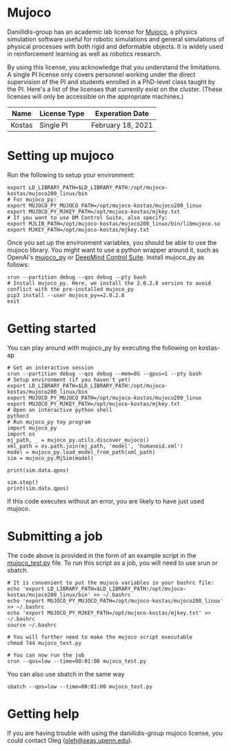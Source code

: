 # Mujoco

Daniilidis-group has an academic lab license for [Mujoco](http://www.mujoco.org/), a physics simulation software useful for robotic simulations and general simulations of physical processes with both rigid and deformable objects. It is widely used in reinforcement learning as well as robotics research. 

By using this license, you acknowledge that you understand the limitations. A single PI license only covers personnel working under the direct supervision of the PI and students enrolled in a PhD-level class taught by the PI. Here's a list of the licenses that currently exist on the cluster. (These licenses will only be accessible on the appropriate machines.)

| Name | License Type |  Experation Date  |
|------|--------------|-------------------|
|Kostas|   Single PI  | February 18, 2021 |


# Setting up mujoco

Run the following to setup your environment:
```
export LD_LIBRARY_PATH=$LD_LIBRARY_PATH:/opt/mujoco-kostas/mujoco200_linux/bin
# For mujoco_py:
export MUJOCO_PY_MUJOCO_PATH=/opt/mujoco-kostas/mujoco200_linux
export MUJOCO_PY_MJKEY_PATH=/opt/mujoco-kostas/mjkey.txt
# If you want to use DM Control Suite, also specify:
export MJLIB_PATH=/opt/mujoco-kostas/mujoco200_linux/bin/libmujoco.so
export MJKEY_PATH=/opt/mujoco-kostas/mjkey.txt
```

Once you set up the environment variables, you should be able to use the mujoco library. You might want to use a python wrapper around it, such as OpenAI's [mujoco_py](https://github.com/openai/mujoco-py) or [DeepMind Control Suite](https://github.com/deepmind/dm_control). Install mujoco_py as follows:

```
srun --partition debug --qos debug --pty bash
# Install mujoco_py. Here, we install the 2.0.2.8 version to avoid conflict with the pre-installed mujoco_py
pip3 install --user mujoco_py==2.0.2.8
exit
```

# Getting started

You can play around with mujoco_py by executing the following on kostas-ap

```
# Get an interactive session
srun --partition debug --qos debug --mem=8G --gpus=1 --pty bash
# Setup environment (if you haven't yet)
export LD_LIBRARY_PATH=$LD_LIBRARY_PATH:/opt/mujoco-kostas/mujoco200_linux/bin
export MUJOCO_PY_MUJOCO_PATH=/opt/mujoco-kostas/mujoco200_linux
export MUJOCO_PY_MJKEY_PATH=/opt/mujoco-kostas/mjkey.txt
# Open an interactive python shell
python3
# Run mujoco_py toy program
import mujoco_py
import os
mj_path, _ = mujoco_py.utils.discover_mujoco()
xml_path = os.path.join(mj_path, 'model', 'humanoid.xml')
model = mujoco_py.load_model_from_path(xml_path)
sim = mujoco_py.MjSim(model)

print(sim.data.qpos)

sim.step()
print(sim.data.qpos)
```

If this code executes without an error, you are likely to have just used mujoco.

# Submitting a job

The code above is provided in the form of an example script in the [mujoco_test.py](mujoco_test.py) file. To run this script as a job, you will need to use srun or sbatch. 

```
# It is convenient to put the mujoco variables in your bashrc file:
echo 'export LD_LIBRARY_PATH=$LD_LIBRARY_PATH:/opt/mujoco-kostas/mujoco200_linux/bin' >> ~/.bashrc
echo 'export MUJOCO_PY_MUJOCO_PATH=/opt/mujoco-kostas/mujoco200_linux' >> ~/.bashrc
echo 'export MUJOCO_PY_MJKEY_PATH=/opt/mujoco-kostas/mjkey.txt' >> ~/.bashrc
source ~/.bashrc

# You will further need to make the mujoco script executable
chmod 744 mujoco_test.py

# You can now run the job
srun --qos=low --time=00:01:00 mujoco_test.py
```

You can also use sbatch in the same way
```
sbatch --qos=low --time=00:01:00 mujoco_test.py
```

# Getting help
If you are having trouble with using the daniilidis-group mujoco license, you could contact Oleg (oleh@seas.upenn.edu).
